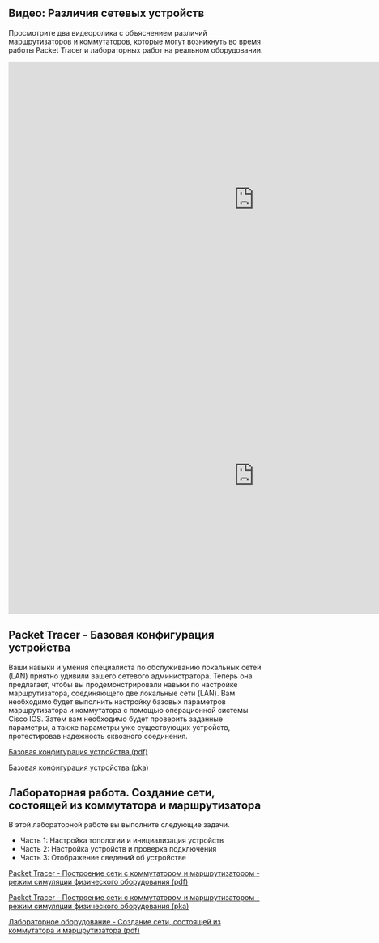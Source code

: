<!-- verified: agorbachev 03.05.2022 -->

<!-- 10.4.1 -->
## Видео: Различия сетевых устройств

Просмотрите два видеоролика с объяснением различий маршрутизаторов и коммутаторов, которые могут возникнуть во время работы Packet Tracer и лабораторных работ на реальном оборудовании.

<iframe width="970" height="546" src="https://www.youtube.com/embed/DNL4DPxjgNM" title="YouTube video player" frameborder="0" allow="accelerometer; autoplay; clipboard-write; encrypted-media; gyroscope; picture-in-picture" allowfullscreen></iframe>

<!-- 10.4.2 -->

<iframe width="970" height="546" src="https://www.youtube.com/embed/RH_KIUdHZlE" title="YouTube video player" frameborder="0" allow="accelerometer; autoplay; clipboard-write; encrypted-media; gyroscope; picture-in-picture" allowfullscreen></iframe>

<!-- 10.4.3 -->
## Packet Tracer - Базовая конфигурация устройства

Ваши навыки и умения специалиста по обслуживанию локальных сетей (LAN) приятно удивили вашего сетевого администратора. Теперь она предлагает, чтобы вы продемонстрировали навыки по настройке маршрутизатора, соединяющего две локальные сети (LAN). Вам необходимо будет выполнить настройку базовых параметров маршрутизатора и коммутатора с помощью операционной системы Cisco IOS. Затем вам необходимо будет проверить заданные параметры, а также параметры уже существующих устройств, протестировав надежность сквозного соединения.

[Базовая конфигурация устройства (pdf)](./assets/10.4.3-packet-tracer---basic-device-configuration.pdf)

[Базовая конфигурация устройства (pka)](./assets/10.4.3-packet-tracer---basic-device-configuration.pka)

<!-- 10.4.4 -->
## Лабораторная работа. Создание сети, состоящей из коммутатора и маршрутизатора

В этой лабораторной работе вы выполните следующие задачи.

* Часть 1: Настройка топологии и инициализация устройств
* Часть 2: Настройка устройств и проверка подключения
* Часть 3: Отображение сведений об устройстве

[Packet Tracer - Построение сети с коммутатором и маршрутизатором - режим симуляции физического оборудования (pdf)](./assets/10.4.4-packet-tracer---build-a-switch-and-router-network---physical-mode.pdf)

[Packet Tracer - Построение сети с коммутатором и маршрутизатором - режим симуляции физического оборудования (pka)](./assets/10.4.4-packet-tracer---build-a-switch-and-router-network---physical-mode.pka)

[Лабораторное оборудование - Создание сети, состоящей из коммутатора и маршрутизатора (pdf)](./assets/10.4.4-lab---build-a-switch-and-router-network.pdf)
